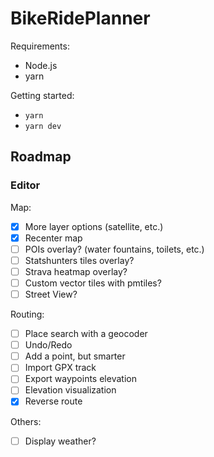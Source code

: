 # BikeRidePlanner

Requirements:

- Node.js
- yarn

Getting started:

- `yarn`
- `yarn dev`

## Roadmap

### Editor

Map:

- [x] More layer options (satellite, etc.)
- [x] Recenter map
- [ ] POIs overlay? (water fountains, toilets, etc.)
- [ ] Statshunters tiles overlay?
- [ ] Strava heatmap overlay?
- [ ] Custom vector tiles with pmtiles?
- [ ] Street View?

Routing:

- [ ] Place search with a geocoder
- [ ] Undo/Redo
- [ ] Add a point, but smarter
- [ ] Import GPX track
- [ ] Export waypoints elevation
- [ ] Elevation visualization
- [x] Reverse route

Others:

- [ ] Display weather?
